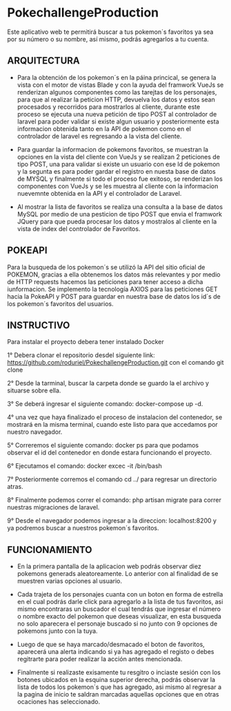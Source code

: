 # PokechallengeProduction
Este aplicativo web te permitirá buscar a tus pokemon´s favoritos ya sea por su número o su nombre, así mismo,  podrás agregarlos a tu cuenta.

## ARQUITECTURA
- Para la obtención de los pokemon´s en la páina princical, se genera la vista
 con el motor de vistas Blade y con la ayuda del framwork VueJs se renderizan 
 algunos componentes como las tarejtas de los personajes, para que al realizar la
 peticion HTTP, devuelva los datos y estos sean procesados y recorridos para 
 mostrarlos al cliente, durante este proceso se ejecuta una nueva petición de tipo POST 
 al controlador de laravel para poder validar si existe algun usuario y posteriormente 
 esta informacion obtenida tanto en la API de pokemon como en el controlador de laravel
 es regresando a la vista del cliente.
 
- Para guardar la informacion de pokemons favoritos, se muestran la opciones en la
  vista del cliente con VueJs y se realizan 2 peticiones de tipo POST, una para 
  validar si existe un usuario con ese ld de pokemon y la segunta es para poder gardar
  el registro  en nuesta base de datos de MYSQL y finalmente si todo el proceso fue 
  exitoso, se renderizan los componentes con VueJs y se les muestra al cliente con la 
  informacion nuevemnte obtenida en la API y el controlador de Laravel.
  
- Al mostrar la lista de favoritos se realiza una consulta a la base de datos MySQL 
  por medio de una pesticion de tipo POST que envia el framwork JQuery para que pueda
  procesar los datos y mostralos al cliente en la vista de index del controlador de
  Favoritos.
   
## POKEAPI
Para la busqueda de los pokemon´s se utilizó la API del
sitio oficial de POKEMON, gracias a ella obtenemos los 
datos más relevantes y por medio de HTTP requests
hacemos las peticiones para tener acceso a dicha iunformacion.
Se implemento la tecnología AXIOS para las peticiones GET hacia
la PokeAPI y POST para guardar en nuestra base de datos los id´s
de los pokemon´s favoritos del usuarios.
   
## INSTRUCTIVO
Para instalar el proyecto debera tener instalado Docker

1° Debera clonar el repositorio  desdel siguiente link: 
https://github.com/roduriel/PokechallengeProduction.git
con el comando git clone

2° Desde la tarminal, buscar la carpeta donde se guardo
la el archivo y situarse sobre ella.

3° Se deberá ingresar el siguiente comando: 
docker-compose up -d.

4° una vez que haya finalizado el proceso de instalacion
del contenedor, se mostrará en la misma terminal, cuando 
este listo para que accedamos por nuestro navegador.

5° Correremos el siguiente comando:
docker ps
para que podamos observar el id del contenedor en donde
estara funcionando el proyecto.

6° Ejecutamos el comando: 
docker excec -it <idContenedor> /bin/bash
 
7° Posteriormente corremos el comando 
cd ../ 
para regresar un directorio atras.

8° Finalmente podemos correr el comando: php artisan migrate
para correr nuestras migraciones de laravel.

9° Desde el navegador podemos ingresar a la direccion:
localhost:8200 y ya podremos buscar a nuestros pokemon´s
favoritos.

## FUNCIONAMIENTO

- En la primera pantalla de la aplicacion web podrás observar diez
pokemons generads aleatoreamente. Lo anterior con al finalidad de
se muestren varias opciones al usuario.

- Cada trajeta de los personajes cuanta con un boton en forma de 
estrella en el cual podrás darle click para agregarlo a la lista
de tus favoritos, asi mismo encontraras un buscador el cual tendrás
que ingresar el número o nombre exacto del pokemon que deseas visualizar,
en esta busqueda no solo aparecera el personaje buscado si no junto con 9
opciones de pokemons junto con la tuya.

- Luego de que se haya marcado/desmacado el boton de favoritos, aparecerá
una alerta indicando si ya has agregado el registo o debes regitrarte para
poder realizar la acción antes mencionada.

- Finalmente si realizaste exisamente tu resgitro o inciaste sesión con los
botones ubicados en la esquina superior derecha, podrás observar la lista
de todos los pokemon´s que has agregado, asi mismo al regresar a la pagina
de inicio te saldran marcadas aquellas opciones que en otras ocaciones has 
seleccionado.
